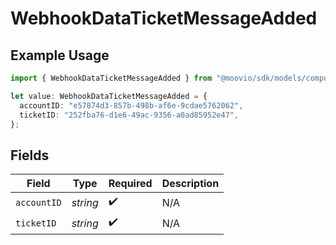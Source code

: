 # WebhookDataTicketMessageAdded

## Example Usage

```typescript
import { WebhookDataTicketMessageAdded } from "@moovio/sdk/models/components";

let value: WebhookDataTicketMessageAdded = {
  accountID: "e57874d3-857b-498b-af6e-9cdae5762062",
  ticketID: "252fba76-d1e6-49ac-9356-a0ad85952e47",
};
```

## Fields

| Field              | Type               | Required           | Description        |
| ------------------ | ------------------ | ------------------ | ------------------ |
| `accountID`        | *string*           | :heavy_check_mark: | N/A                |
| `ticketID`         | *string*           | :heavy_check_mark: | N/A                |